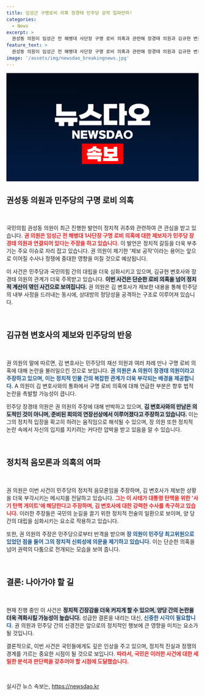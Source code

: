 ```yaml
---
title: 임성근 구명로비 의혹 장경태 민주당 공작 일파만파!
categories:
  - News
excerpt: >
  권성동 의원이 임성근 전 해병대 사단장 구명 로비 의혹과 관련해 장경태 의원과 김규현 변호사 간의 밀접한 정황을 폭로하며 민주당의 제보 공작을 주장했습니다. 이와 관련된 녹취록의 존재가 확인되며, 논란이 더욱 확산되고 있습니다.
feature_text: >
  권성동 의원이 임성근 전 해병대 사단장 구명 로비 의혹과 관련해 장경태 의원과 김규현 변호사 간의 밀접한 정황을 폭로하며 민주당의 제보 공작을 주장했습니다. 이와 관련된 녹취록의 존재가 확인되며, 논란이 더욱 확산되고 있습니다.
image: '/assets/img/newsdao_breakingnews.jpg'
---
```


<p><img src="/assets/img/newsdao_breakingnews.jpg" alt="ontimetimes 속보" /></p>

<h2 data-ke-size="size26">권성동 의원과 민주당의 구명 로비 의혹</h2>

<p data-ke-size="size16">&nbsp;</p>

<p data-ke-size="size16">국민의힘 권성동 의원이 최근 진행한 발언이 정치적 귀추와 관련하여 큰 관심을 받고 있습니다. <b><span style="color: #ee2323;">권 의원은 임성근 전 해병대 1사단장 구명 로비 의혹에 대한 제보자가 민주당 장경태 의원과 연결되어 있다는 주장을 하고 있습니다.</span></b> 이 발언은 정치적 갈등을 더욱 부추기는 주요 이슈로 자리 잡고 있습니다. 권 의원이 제기한 '제보 공작'이라는 용어는 앞으로 이어질 수사나 정쟁에 중대한 영향을 미칠 것으로 예상됩니다.</p>

<p data-ke-size="size16">이 사건은 민주당과 국민의힘 간의 대립을 더욱 심화시키고 있으며, 김규현 변호사와 장경태 의원의 관계가 더욱 주목받고 있습니다. <b><span style="background-color: #21538527;">이번 사건은 단순한 로비 의혹을 넘어 정치적 계산이 엮인 사건으로 보여집니다.</span></b> 권 의원은 김 변호사가 제보한 내용을 통해 민주당의 내부 사정을 드러내는 동시에, 상대방의 정당성을 공격하는 구조로 이루어져 있습니다.</p>

<p data-ke-size="size16">&nbsp;</p>

<h2 data-ke-size="size26">김규현 변호사의 제보와 민주당의 반응</h2>

<p data-ke-size="size16">&nbsp;</p>

<p data-ke-size="size16">권 의원의 말에 따르면, 김 변호사는 민주당의 재선 의원과 여러 차례 만나 구명 로비 의혹에 대해 논란을 불러일으킨 것으로 보입니다. <b><span style="color: #1a5490;">권 의원은 A 의원이 장경태 의원이라고 주장하고 있으며, 이는 정치적 인물 간의 복잡한 관계가 더욱 부각되는 배경을 제공합니다.</span></b> A 의원이 김 변호사와의 통화에서 구명 로비 의혹에 대해 언급한 부분은 향후 법적 논란을 촉발할 가능성이 큽니다.</p>

<p data-ke-size="size16">민주당 장경태 의원은 권 의원의 주장에 대해 반박하고 있으며, <b><span style="background-color: #21538527;">김 변호사와의 만남은 의도적인 것이 아니며, 준비된 회의의 연장선상에서 이루어졌다고 주장하고 있습니다.</span></b> 이는 그의 정치적 입장을 확고히 하려는 움직임으로 해석될 수 있으며, 장 의원 또한 정치적 논란 속에서 자신의 입지를 지키려는 커다란 압박을 받고 있음을 알 수 있습니다.</p>

<p data-ke-size="size16">&nbsp;</p>

<h2 data-ke-size="size26">정치적 음모론과 의혹의 여파</h2>

<p data-ke-size="size16">&nbsp;</p>

<p data-ke-size="size16">권 의원은 이번 사건이 민주당의 정치적 음모론임을 주장하며, 김 변호사가 제보한 상황을 더욱 부각시키는 메시지를 전달하고 있습니다. <b><span style="color: #ee2323;">그는 이 사태가 대통령 탄핵을 위한 '사기 탄핵 게이트'에 해당한다고 주장하며, 김 변호사에 대한 강력한 수사를 촉구하고 있습니다.</span></b> 이러한 주장들은 국민의 눈길을 끌기 위한 정치적 전술의 일환으로 보이며, 양 당 간의 대립을 심화시키는 요소로 작용하고 있습니다.</p>

<p data-ke-size="size16">또한, 권 의원의 주장은 민주당으로부터 반격을 받으며 <b><span style="color: #1a5490;">장 의원이 민주당 최고위원으로 있었던 점을 들어 그의 정치적 신뢰성에 의문을 제기하고 있습니다.</span></b> 이는 단순한 의혹을 넘어 권력의 다툼으로 전개되는 모습을 보여 줍니다.</p>

<p data-ke-size="size16">&nbsp;</p>

<h2 data-ke-size="size26">결론: 나아가야 할 길</h2>

<p data-ke-size="size16">&nbsp;</p>

<p data-ke-size="size16">현재 진행 중인 이 사건은 <b><span style="background-color: #21538527;">정치적 긴장감을 더욱 커지게 할 수 있으며, 양당 간의 논란을 더욱 격화시킬 가능성이 높습니다.</span></b> 성급한 결론을 내리는 대신, <b><span style="color: #1a5490;">신중한 시각이 필요합니다.</span></b> 권 의원과 민주당 간의 신경전은 앞으로의 정치적인 행보에 큰 영향을 미치는 요소가 될 것입니다.</p>

<p data-ke-size="size16">결론적으로, 이번 사건은 국민들에게도 깊은 인상을 주고 있으며, 정치적 진실과 정쟁의 경계를 가르는 중요한 시점이 될 것으로 보입니다. <b><span style="color: #ee2323;">따라서, 국민은 이러한 사건에 대한 세밀한 분석과 판단력을 갖추어야 할 시점에 도달했습니다.</span></b></p>

<p data-ke-size="size16">&nbsp;</p>
실시간 뉴스 속보는, <a href="https://newsdao.kr" rel="dofollow">https://newsdao.kr</a>


